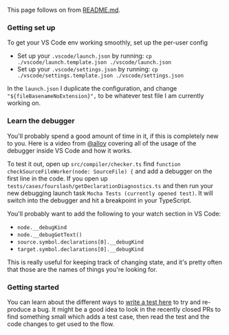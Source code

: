 This page follows on from [README.md](./README.md).

### Getting set up

To get your VS Code env working smoothly, set up the per-user config

- Set up your `.vscode/launch.json` by running: `cp ./vscode/launch.template.json ./vscode/launch.json`
- Set up your `.vscode/settings.json` by running: `cp ./vscode/settings.template.json ./vscode/settings.json`

In the `launch.json` I duplicate the configuration, and change `"${fileBasenameNoExtension}",` to be whatever test
file I am currently working on.

### Learn the debugger

You'll probably spend a good amount of time in it, if this is completely new to you. Here is a video from
[@alloy](https://github.com/alloy) covering all of the usage of the debugger inside VS Code and how it works.

To test it out, open up `src/compiler/checker.ts` find `function checkSourceFileWorker(node: SourceFile) {` and
add a debugger on the first line in the code. If you open up `tests/cases/fourslash/getDeclarationDiagnostics.ts`
and then run your new debugging launch task `Mocha Tests (currently opened test)`. It will switch into the
debugger and hit a breakpoint in your TypeScript.

You'll probably want to add the following to your watch section in VS Code:

- `node.__debugKind`
- `node.__debugGetText()`
- `source.symbol.declarations[0].__debugKind`
- `target.symbol.declarations[0].__debugKind`

This is really useful for keeping track of changing state, and it's pretty often that those are the names of
things you're looking for.

### Getting started

You can learn about the different ways to [write a test here](./systems/testing) to try and re-produce a bug. It
might be a good idea to look in the recently closed PRs to find something small which adds a test case, then read
the test and the code changes to get used to the flow.
